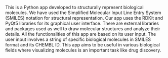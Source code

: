 This is a Python app developed to structurally represent biological molecules. We have used the Simplified Molecular Input Line Entry System (SMILES) notation for structural representation. Our app uses the RDKit and PyQt5 libraries for its graphical user interface. There are external libraries and packages used as well to draw molecular structures and analyze their details. All the functionalities of this app are based on its user input. The user input involves a string of specific biological molecules in SMILES format and its CHEMBL ID. This app aims to be useful in various biological fields where visualizing molecules is an important task like drug discovery.
